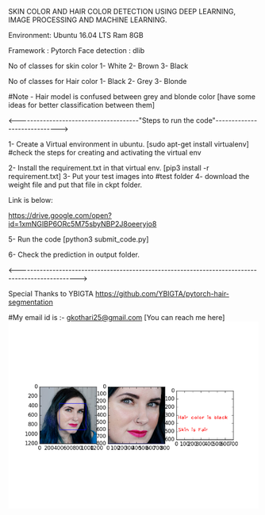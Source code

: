 SKIN COLOR AND HAIR COLOR DETECTION USING DEEP LEARNING, IMAGE PROCESSING AND MACHINE LEARNING.

Environment:
Ubuntu 16.04 LTS
Ram 8GB

Framework : Pytorch
Face detection : dlib

No of classes for skin color 
1- White
2- Brown
3- Black

No of classes for Hair color
1- Black
2- Grey
3- Blonde

#Note - Hair model is confused between grey and blonde color [have some ideas for better classification between them]
 
<--------------------------------------"Steps to run the code"----------------------------->

1- Create a Virtual environment in ubuntu.
[sudo apt-get install virtualenv]
#check the steps for creating and activating the virtual env

2- Install the requirement.txt in that virtual env. [pip3 install -r requirement.txt]
3- Put your test images into #test folder
4- download the weight file and put that file in ckpt folder. 

Link is below:

https://drive.google.com/open?id=1xmNGIBP6ORc5M75sbyNBP2J8oeeryjo8

   
5- Run the code [python3 submit_code.py]

6- Check the prediction in output folder.

<------------------------------------------------------------------------------------------------->

Special Thanks to YBIGTA
https://github.com/YBIGTA/pytorch-hair-segmentation

#My email id is :- gkothari25@gmail.com [You can reach me here]
![Image description](Wet-n-Wild-Reserve-Your-Cabana-Pale-Skin.png)
